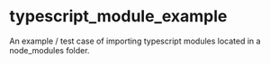# typescript_module_example
An example / test case of importing typescript modules located in a node_modules folder.
